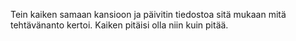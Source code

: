 Tein kaiken samaan kansioon ja päivitin tiedostoa sitä mukaan mitä tehtävänanto kertoi. Kaiken pitäisi olla niin kuin pitää.
